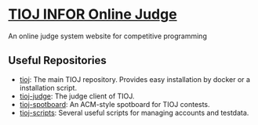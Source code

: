 [TIOJ INFOR Online Judge](http://tioj.ck.tp.edu.tw/)
==

An online judge system website for competitive programming

## Useful Repositories

- [tioj](https://github.com/TIOJ-INFOR-Online-Judge/tioj): The main TIOJ repository. Provides easy installation by docker or a installation script.
- [tioj-judge](https://github.com/TIOJ-INFOR-Online-Judge/tioj-judge): The judge client of TIOJ.
- [tioj-spotboard](https://github.com/TIOJ-INFOR-Online-Judge/tioj-spotboard): An ACM-style spotboard for TIOJ contests.
- [tioj-scripts](https://github.com/TIOJ-INFOR-Online-Judge/tioj-scripts): Several useful scripts for managing accounts and testdata.
